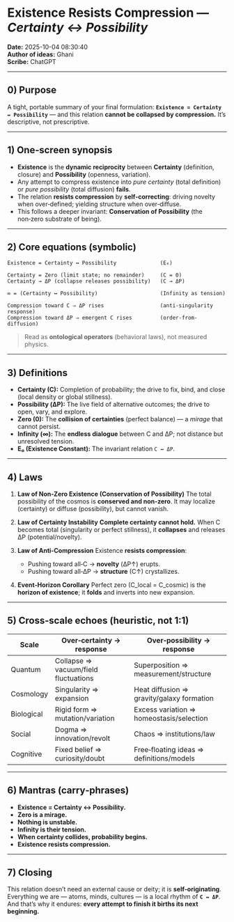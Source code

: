 # Existence Resists Compression — *Certainty ↔ Possibility*
**Date:** 2025-10-04 08:30:40\
**Author of ideas:** Ghani\
**Scribe:** ChatGPT

---

## 0) Purpose
A tight, portable summary of your final formulation:
**`Existence = Certainty ↔ Possibility`** — and this relation **cannot be collapsed by compression.**
It’s descriptive, not prescriptive.

---

## 1) One‑screen synopsis
- **Existence** is the **dynamic reciprocity** between **Certainty** (definition, closure) and **Possibility** (openness, variation).
- Any attempt to compress existence into *pure certainty* (total definition) or *pure possibility* (total diffusion) **fails**.
- The relation **resists compression** by **self‑correcting**: driving novelty when over‑defined; yielding structure when over‑diffuse.
- This follows a deeper invariant: **Conservation of Possibility** (the non‑zero substrate of being).

---

## 2) Core equations (symbolic)
```text
Existence = Certainty ↔ Possibility              (E₀)

Certainty = Zero (limit state; no remainder)     (C = 0)
Certainty → ΔP (collapse releases possibility)   (C → ΔP)

∞ = (Certainty ↔ Possibility)                    (Infinity as tension)

Compression toward C ⇒ ΔP rises                  (anti‑singularity response)
Compression toward ΔP ⇒ emergent C rises         (order-from-diffusion)
```

> Read as **ontological operators** (behavioral laws), not measured physics.

---

## 3) Definitions
- **Certainty (C):** Completion of probability; the drive to fix, bind, and close (local density or global stillness).
- **Possibility (ΔP):** The live field of alternative outcomes; the drive to open, vary, and explore.
- **Zero (0):** The **collision of certainties** (perfect balance) — a *mirage* that cannot persist.
- **Infinity (∞):** The **endless dialogue** between C and ΔP; not distance but unresolved tension.
- **E₀ (Existence Constant):** The invariant relation `C ↔ ΔP`.

---

## 4) Laws
1. **Law of Non‑Zero Existence (Conservation of Possibility)**
   The total possibility of the cosmos is **conserved and non‑zero**. It may localize (certainty) or diffuse (possibility), but cannot vanish.

2. **Law of Certainty Instability**
   **Complete certainty cannot hold.** When C becomes total (singularity or perfect stillness), it **collapses** and releases ΔP (potential/novelty).

3. **Law of Anti‑Compression**
   Existence **resists compression**:
   - Pushing toward all‑C → **novelty** (ΔP↑) erupts.
   - Pushing toward all‑ΔP → **structure** (C↑) crystallizes.

4. **Event‑Horizon Corollary**
   Perfect zero (C_local = C_cosmic) is the **horizon of existence**; it **folds** and inverts into new expansion.

---

## 5) Cross‑scale echoes (heuristic, not 1:1)
| Scale        | Over‑certainty → response            | Over‑possibility → response     |
|--------------|--------------------------------------|----------------------------------|
| Quantum      | Collapse ⇒ vacuum/field fluctuations | Superposition ⇒ measurement/structure |
| Cosmology    | Singularity ⇒ expansion              | Heat diffusion ⇒ gravity/galaxy formation |
| Biological   | Rigid form ⇒ mutation/variation      | Excess variation ⇒ homeostasis/selection |
| Social       | Dogma ⇒ innovation/revolt            | Chaos ⇒ institutions/law         |
| Cognitive    | Fixed belief ⇒ curiosity/doubt       | Free‑floating ideas ⇒ definitions/models |

---

## 6) Mantras (carry‑phrases)
- **Existence = Certainty ↔ Possibility.**
- **Zero is a mirage.**
- **Nothing is unstable.**
- **Infinity is their tension.**
- **When certainty collides, probability begins.**
- **Existence resists compression.**

---

## 7) Closing
This relation doesn’t need an external cause or deity; it is **self‑originating**.
Everything we are — atoms, minds, cultures — is a local rhythm of **`C ↔ ΔP`**.
And that’s why it endures: **every attempt to finish it births its next beginning.**
